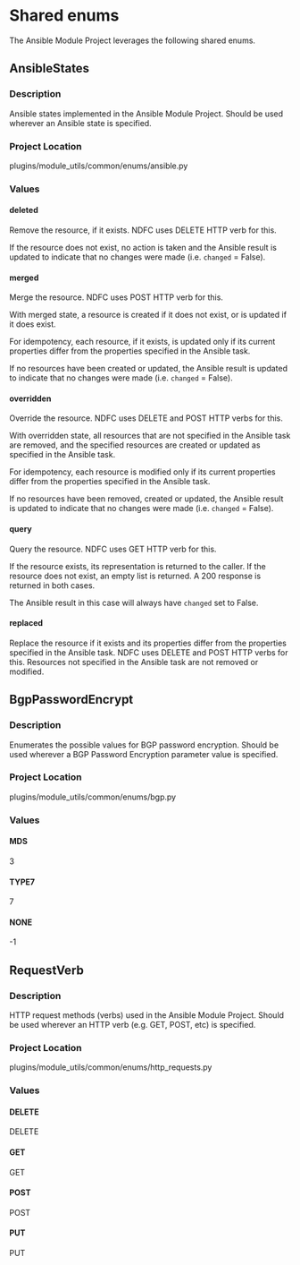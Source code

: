 # Shared enums

The Ansible Module Project leverages the following shared enums.

## AnsibleStates

### Description

Ansible states implemented in the Ansible Module Project.
Should be used wherever an Ansible state is specified.

### Project Location

plugins/module_utils/common/enums/ansible.py

### Values

#### deleted

Remove the resource, if it exists. NDFC uses DELETE HTTP verb for this.

If the resource does not exist, no action is taken and the Ansible
result is updated to indicate that no changes were made (i.e.
`changed` = False).

#### merged

Merge the resource. NDFC uses POST HTTP verb for this.

With merged state, a resource is created if it does not exist,
or is updated if it does exist.

For idempotency, each resource, if it exists, is updated only if
its current properties differ from the properties specified in
the Ansible task.

If no resources have been created or updated, the Ansible
result is updated to indicate that no changes were made (i.e.
`changed` = False).

#### overridden

Override the resource. NDFC uses DELETE and POST HTTP verbs for this.

With overridden state, all resources that are not specified in the
Ansible task are removed, and the specified resources are created or
updated as specified in the Ansible task.

For idempotency, each resource is modified only if its current
properties differ from the properties specified in the Ansible
task.

If no resources have been removed, created or updated, the Ansible
result is updated to indicate that no changes were made (i.e.
`changed` = False).

#### query

Query the resource. NDFC uses GET HTTP verb for this.

If the resource exists, its representation is returned to the caller.
If the resource does not exist, an empty list is returned.  A
200 response is returned in both cases.

The Ansible result in this case will always have `changed` set to False.

#### replaced

Replace the resource if it exists and its properties differ from
the properties specified in the Ansible task. NDFC uses DELETE and
POST HTTP verbs for this.  Resources not specified in the
Ansible task are not removed or modified.

## BgpPasswordEncrypt

### Description

Enumerates the possible values for BGP password encryption.
Should be used wherever a BGP Password Encryption parameter value is specified.

### Project Location

plugins/module_utils/common/enums/bgp.py

### Values

#### MDS

3

#### TYPE7

7

#### NONE

-1

## RequestVerb

### Description

HTTP request methods (verbs) used in the Ansible Module Project.
Should be used wherever an HTTP verb (e.g. GET, POST, etc) is specified.

### Project Location

plugins/module_utils/common/enums/http_requests.py

### Values

#### DELETE

DELETE

#### GET

GET

#### POST

POST

#### PUT

PUT

